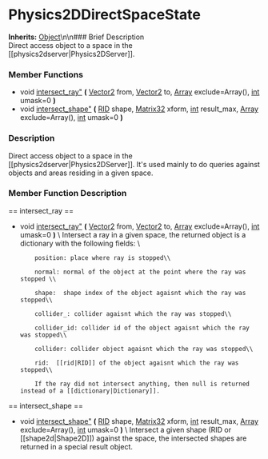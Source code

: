 #  Physics2DDirectSpaceState  
**Inherits:** [Object](class_object)\\n\\n###  Brief Description  
Direct access object to a space in the [[physics2dserver|Physics2DServer]].
###  Member Functions 
  * void [intersect_ray"](#intersect_ray) **(** [Vector2](class_vector2) from, [Vector2](class_vector2) to, [Array](class_array) exclude=Array(), [int](class_int) umask=0  **)**
  * void [intersect_shape"](#intersect_shape) **(** [RID](class_rid) shape, [Matrix32](class_matrix32) xform, [int](class_int) result_max, [Array](class_array) exclude=Array(), [int](class_int) umask=0  **)**
###  Description  
Direct access object to a space in the [[physics2dserver|Physics2DServer]]. It's used mainly to do queries against objects and areas residing in a given space.
###  Member Function Description  
==  intersect_ray  ==
  * void [intersect_ray"](#intersect_ray) **(** [Vector2](class_vector2) from, [Vector2](class_vector2) to, [Array](class_array) exclude=Array(), [int](class_int) umask=0  **)**
\\
Intersect a ray in a given space, the returned object is a dictionary with the following fields: \\

			position: place where ray is stopped\\

			normal: normal of the object at the point where the ray was stopped \\

			shape:  shape index of the object agaisnt which the ray was stopped\\

			collider_: collider agaisnt which the ray was stopped\\

			collider_id: collider id of the object agaisnt which the ray was stopped\\

			collider: collider object agaisnt which the ray was stopped\\

			rid:  [[rid|RID]] of the object agaisnt which the ray was stopped\\

			If the ray did not intersect anything, then null is returned instead of a [[dictionary|Dictionary]].
==  intersect_shape  ==
  * void [intersect_shape"](#intersect_shape) **(** [RID](class_rid) shape, [Matrix32](class_matrix32) xform, [int](class_int) result_max, [Array](class_array) exclude=Array(), [int](class_int) umask=0  **)**
\\
Intersect a given shape (RID or [[shape2d|Shape2D]]) against the space, the intersected shapes are returned in a special result object.
